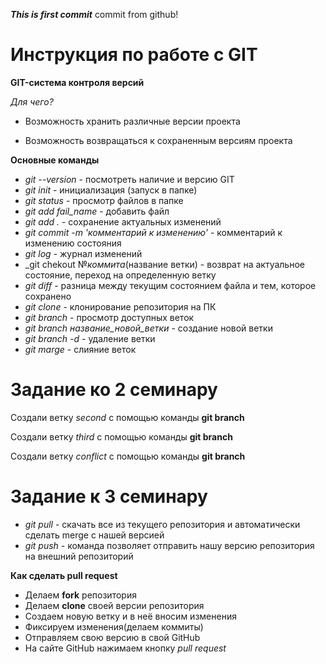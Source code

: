 ***This is first commit***
commit from github!
# Инструкция по работе с GIT

__GIT-система контроля версий__

*Для чего?*

* Возможность хранить различные версии проекта

* Возможность возвращаться к сохраненным версиям проекта

__Основные команды__

* _git --version_ - посмотреть наличие и версию GIT
* _git init_ - инициализация (запуск в папке)
* _git status_ - просмотр файлов в папке
* _git add fail_name_ - добавить файл
* _git add ._ - сохранение актуальных изменений
* _git commit -m 'комментарий к изменению'_ - комментарий к изменению состояния
* _git log_ - журнал изменений
* _git chekout №_коммита_(название ветки) - возврат на актуальное состояние, переход на определенную ветку
* _git diff_ - разница между текущим состоянием файла и тем, которое сохранено
* _git clone_ - клонирование репозитория на ПК
* _git branch_ - просмотр доступных веток
* _git branch название_новой_ветки_ - создание новой ветки
* _git branch -d_ - удаление ветки
* _git marge_ - слияние веток

# Задание ко 2 семинару

Создали ветку *second* с помощью команды **git branch**

Создали ветку *third* с помощью команды **git branch**

Создали ветку *conflict* с помощью команды **git branch**

# Задание к 3 семинару

* _git pull_ - скачать все из текущего репозитория и автоматически сделать merge с нашей версией
* _git push_ - команда позволяет отправить нашу версию репозитория на внешний репозиторий

__Как сделать pull request__

* Делаем __fork__ репозитория
* Делаем __clone__ своей версии репозитория
* Создаем новую ветку и в неё вносим изменения
* Фиксируем изменения(делаем коммиты)
* Отправляем свою версию в свой GitHub
* На сайте GitHub нажимаем кнопку _pull request_